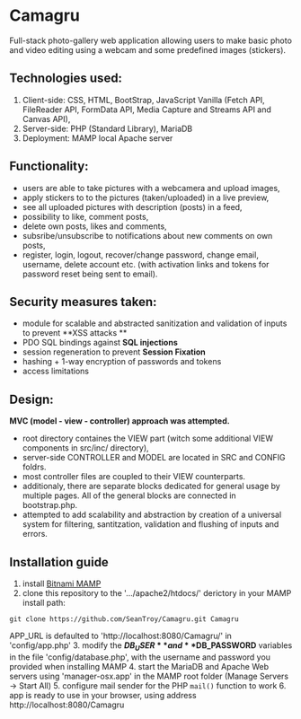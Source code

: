 # Camagru
Full-stack photo-gallery web application allowing users to make basic photo and video editing using a webcam and some predefined images (stickers). 

## Technologies used:

1. Client-side: CSS, HTML, BootStrap, JavaScript Vanilla (Fetch API, FileReader API, FormData API, Media Capture and Streams API and Canvas API),
2. Server-side: PHP (Standard Library), MariaDB
3. Deployment: MAMP local Apache server

## Functionality:

- users are able to take pictures with a webcamera and upload images,
- apply stickers to to the pictures (taken/uploaded) in a live preview,
- see all uploaded pictures with description (posts) in a feed,
- possibility to like, comment posts,
- delete own posts, likes and comments,
- subsribe/unsubscribe to notifications about new comments on own posts,
- register, login, logout, recover/change password, change email, username, delete account etc. (with activation links and tokens for password reset being sent to email).

## Security measures taken:

- module for scalable and abstracted sanitization and validation of inputs to prevent **XSS attacks **
- PDO SQL bindings against **SQL injections**
- session regeneration to prevent **Session Fixation**
- hashing + 1-way encryption of passwords and tokens
- access limitations

## Design:

**MVC (model - view - controller) approach was attempted.**
- root directory containes the VIEW part (witch some additional VIEW components in src/inc/ directory),
- server-side CONTROLLER and MODEL are located in SRC and CONFIG foldrs. 
- most controller files are coupled to their VIEW counterparts.
- additionaly, there are separate blocks dedicated for general usage by multiple pages. All of the general blocks are connected in bootstrap.php.
- attempted to add scalability and abstraction by creation of a universal system for filtering, santitzation, validation and flushing of inputs and errors. 

## Installation guide

1. install [Bitnami MAMP](https://bitnami.com/stack/mamp)
2. clone this repository to the '.../apache2/htdocs/' derictory in your MAMP install path:
```
git clone https://github.com/SeanTroy/Camagru.git Camagru
```
APP_URL is defaulted to 'http://localhost:8080/Camagru/' in 'config/app.php'
3. modify the **$DB_USER** and **$DB_PASSWORD** variables in the file 'config/database.php', with the username and password you provided when installing MAMP
4. start the MariaDB and Apache Web servers using 'manager-osx.app' in the MAMP root folder (Manage Servers -> Start All)
5. configure mail sender for the PHP `mail()` function to work
6. app is ready to use in your browser, using address http://localhost:8080/Camagru
